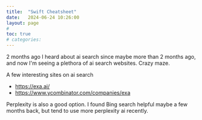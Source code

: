 ```yaml
---
title:  "Swift Cheatsheet"
date:   2024-06-24 10:26:00
layout: page
#
toc: true
# categories:
---
```


2 months ago
I heard about ai search since maybe more than 2 months ago, and now I'm seeing a plethora of ai search websites. Crazy maze.

A few interesting sites on ai search
- https://exa.ai/
- https://www.ycombinator.com/companies/exa

Perplexity is also a good option. I found Bing search helpful maybe a few months back, but tend to use more perplexity ai recently.
